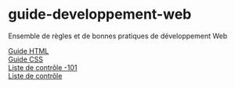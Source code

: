 # guide-developpement-web
Ensemble de règles et de bonnes pratiques de développement Web
  
[Guide HTML](guide-html.md)  
[Guide CSS](guide-css.md)  
[Liste de contrôle -101](liste-de-controle-101.md)  
[Liste de contrôle](liste-de-controle.md)  
